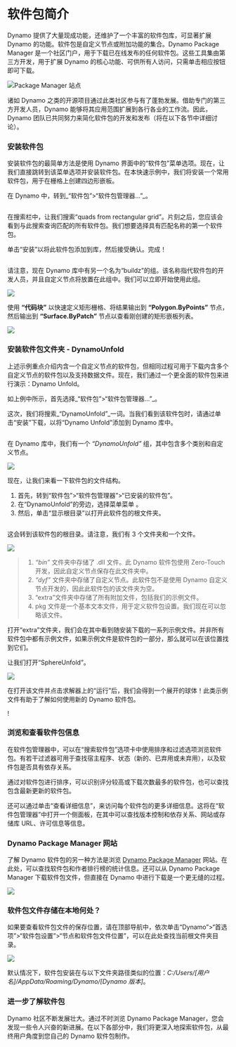 # 软件包简介

Dynamo 提供了大量现成功能，还维护了一个丰富的软件包库，可显著扩展 Dynamo 的功能。软件包是自定义节点或附加功能的集合。Dynamo Package Manager 是一个社区门户，用于下载已在线发布的任何软件包。这些工具集由第三方开发，用于扩展 Dynamo 的核心功能、可供所有人访问，只需单击相应按钮即可下载。

![Package Manager 站点](../images/6-2/1/dpm.jpg)

诸如 Dynamo 之类的开源项目通过此类社区参与有了蓬勃发展。借助专门的第三方开发人员，Dynamo 能够将其应用范围扩展到各行各业的工作流。因此，Dynamo 团队已共同努力来简化软件包的开发和发布（将在以下各节中详细讨论）。

### 安装软件包

安装软件包的最简单方法是使用 Dynamo 界面中的“软件包”菜单选项。现在，让我们直接跳转到该菜单选项并安装软件包。在本快速示例中，我们将安装一个常用软件包，用于在栅格上创建四边形嵌板。

在 Dynamo 中，转到_“软件包”>“软件包管理器...”_。

<figure><img src="../../.gitbook/assets/package-manager-menu.png" alt=""><figcaption></figcaption></figure>

在搜索栏中，让我们搜索“quads from rectangular grid”。片刻之后，您应该会看到与此搜索查询匹配的所有软件包。我们想要选择具有匹配名称的第一个软件包。

单击“安装”以将此软件包添加到库，然后接受确认。完成！

<figure><img src="../../.gitbook/assets/quads-from-rectangular-grid.png" alt=""><figcaption></figcaption></figure>

请注意，现在 Dynamo 库中有另一个名为“buildz”的组。该名称指代软件包的开发人员，并且自定义节点将放置在此组中。我们可以立即开始使用此组。

![](../images/6-2/1/packageintroduction-installingapackage03.jpg)

使用 **“代码块”** 以快速定义矩形栅格、将结果输出到 **“Polygon.ByPoints”** 节点，然后输出到 **“Surface.ByPatch”** 节点以查看刚创建的矩形嵌板列表。

![](../images/6-2/1/packageintroduction-installingapackage04.jpg)

### 安装软件包文件夹 - DynamoUnfold

上述示例重点介绍内含一个自定义节点的软件包，但相同过程可用于下载内含多个自定义节点的软件包以及支持数据文件。现在，我们通过一个更全面的软件包来进行演示：Dynamo Unfold。

如上例中所示，首先选择_“软件包”>“软件包管理器...”_。

这次，我们将搜索_“DynamoUnfold”_一词。当我们看到该软件包时，请通过单击“安装”下载，以将“Dynamo Unfold”添加到 Dynamo 库中。

<figure><img src="../../.gitbook/assets/unfold.png" alt=""><figcaption></figcaption></figure>

在 Dynamo 库中，我们有一个 _“DynamoUnfold”_ 组，其中包含多个类别和自定义节点。

![](../images/6-2/1/packageintroduction-installingpackagefolder02.jpg)

现在，让我们来看一下软件包的文件结构。

1. 首先，转到“软件包”>“软件包管理器”>“已安装的软件包”。
2. 在“DynamoUnfold”的旁边，选择菜单菜单 <img src="../images/6-2/1/packageintroduction-verticaldotsmenu.jpg" alt="" data-size="line">。
3. 然后，单击“显示根目录”以打开此软件包的根文件夹。

<figure><img src="../../.gitbook/assets/view-root-directory.png" alt=""><figcaption></figcaption></figure>

这会转到该软件包的根目录。请注意，我们有 3 个文件夹和一个文件。

![](../images/6-2/1/packageintroduction-installingpackagefolder05.jpg)

> 1. _“bin”_ 文件夹中存储了 .dll 文件。此 Dynamo 软件包使用 Zero-Touch 开发，因此自定义节点保存在此文件夹中。
> 2. _“dyf”_ 文件夹中存储了自定义节点。此软件包不是使用 Dynamo 自定义节点开发的，因此此软件包的该文件夹为空。
> 3. “extra”文件夹中存储了所有附加文件，包括我们的示例文件。
> 4. pkg 文件是一个基本文本文件，用于定义软件包设置。我们现在可以忽略该文件。

打开“extra”文件夹，我们会在其中看到随安装下载的一系列示例文件。并非所有软件包中都有示例文件，如果示例文件是软件包的一部分，那么就可以在该位置找到它们。

让我们打开“SphereUnfold”。

![](../images/6-2/1/rd2.jpg)

在打开该文件并点击求解器上的“运行”后，我们会得到一个展开的球体！此类示例文件有助于了解如何使用新的 Dynamo 软件包。

\![](<../images/6-2/1/packageintroduction-installingpackagefolder07 (1) (2).jpg>)

### 浏览和查看软件包信息

在软件包管理器中，可以在“搜索软件包”选项卡中使用排序和过滤选项浏览软件包。有若干过滤器可用于查找宿主程序、状态（新的、已弃用或未弃用），以及软件包是否具有依存关系。

通过对软件包进行排序，可以识别评分较高或下载次数最多的软件包，也可以查找包含最新更新的软件包。

还可以通过单击“查看详细信息”，来访问每个软件包的更多详细信息。这将在“软件包管理器”中打开一个侧面板，在其中可以查找版本控制和依存关系、网站或存储库 URL、许可信息等信息。

### Dynamo Package Manager 网站

了解 Dynamo 软件包的另一种方法是浏览 [Dynamo Package Manager](http://dynamopackages.com) 网站。在此处，可以查找软件包和作者排行榜的统计信息。还可以从 Dynamo Package Manager 下载软件包文件，但直接在 Dynamo 中进行下载是一个更无缝的过程。

![](../images/6-2/1/dpm2.jpg)

### 软件包文件存储在本地何处？

如果要查看软件包文件的保存位置，请在顶部导航中，依次单击“Dynamo”>“首选项”>“软件包设置”>“节点和软件包文件位置”，可以在此处查找当前根文件夹目录。

![](../images/6-2/1/packageintroduction-installingpackagefolder08.jpg)

默认情况下，软件包安装在与以下文件夹路径类似的位置：_C:/Users/[用户名]/AppData/Roaming/Dynamo/[Dynamo 版本]_。

### 进一步了解软件包

Dynamo 社区不断发展壮大。通过不时浏览 Dynamo Package Manager，您会发现一些令人兴奋的新进展。在以下各部分中，我们将更深入地探索软件包，从最终用户角度到您自己的 Dynamo 软件包制作。
